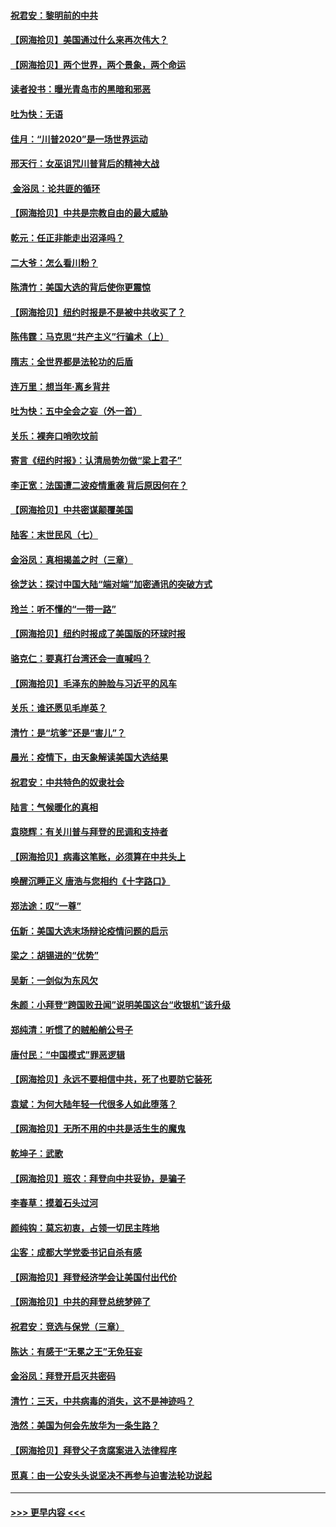 #### [祝君安：黎明前的中共](../pages/nsc993/n12524071.md?t=11050351) 
#### [【网海拾贝】美国通过什么来再次伟大？](../pages/nsc993/n12523844.md?t=11050351) 
#### [【网海拾贝】两个世界，两个景象，两个命运](../pages/nsc993/n12521419.md?t=11050351) 
#### [读者投书：曝光青岛市的黑暗和邪恶](../pages/nsc993/n12520988.md?t=11050351) 
#### [吐为快：无语](../pages/nsc993/n12518588.md?t=11050351) 
#### [佳月：“川普2020”是一场世界运动](../pages/nsc993/n12518581.md?t=11050351) 
#### [邢天行：女巫诅咒川普背后的精神大战](../pages/nsc993/n12517257.md?t=11050351) 
#### [ 金浴凤：论共匪的循环](../pages/nsc993/n12517133.md?t=11050351) 
#### [【网海拾贝】中共是宗教自由的最大威胁](../pages/nsc993/n12516879.md?t=11050351) 
#### [乾元：任正非能走出沼泽吗？](../pages/nsc993/n12515831.md?t=11050351) 
#### [二大爷：怎么看川粉？](../pages/nsc993/n12515820.md?t=11050351) 
#### [陈清竹：美国大选的背后使你更震惊](../pages/nsc993/n12515589.md?t=11050351) 
#### [【网海拾贝】纽约时报是不是被中共收买了？](../pages/nsc993/n12515122.md?t=11050351) 
#### [陈伟霆：马克思“共产主义”行骗术（上）](../pages/nsc993/n12510217.md?t=11050351) 
#### [隋志：全世界都是法轮功的后盾](../pages/nsc993/n12510636.md?t=11050351) 
#### [连万里：想当年‧离乡背井](../pages/nsc993/n12510623.md?t=11050351) 
#### [吐为快：五中全会之妄（外一首）](../pages/nsc993/n12510470.md?t=11050351) 
#### [关乐：裸奔口哨吹坟前](../pages/nsc993/n12510403.md?t=11050351) 
#### [寄言《纽约时报》：认清局势勿做“梁上君子”](../pages/nsc993/n12510042.md?t=11050351) 
#### [李正宽：法国遭二波疫情重袭 背后原因何在？](../pages/nsc993/n12509971.md?t=11050351) 
#### [【网海拾贝】中共密谋颠覆美国](../pages/nsc993/n12509816.md?t=11050351) 
#### [陆客：末世民风（七）](../pages/nsc993/n12507822.md?t=11050351) 
#### [金浴凤：真相揭盖之时（三章）](../pages/nsc993/n12507804.md?t=11050351) 
#### [徐芝达：探讨中国大陆“端对端”加密通讯的突破方式](../pages/nsc993/n12507682.md?t=11050351) 
#### [玲兰：听不懂的“一带一路”](../pages/nsc993/n12507669.md?t=11050351) 
#### [【网海拾贝】纽约时报成了美国版的环球时报](../pages/nsc993/n12507053.md?t=11050351) 
#### [骆克仁：要真打台湾还会一直喊吗？](../pages/nsc993/n12506843.md?t=11050351) 
#### [【网海拾贝】毛泽东的肿脸与习近平的风车](../pages/nsc993/n12504537.md?t=11050351) 
#### [关乐：谁还愿见毛岸英？](../pages/nsc993/n12503866.md?t=11050351) 
#### [清竹：是“坑爹”还是“害儿”？](../pages/nsc993/n12503034.md?t=11050351) 
#### [晨光：疫情下，由天象解读美国大选结果](../pages/nsc993/n12502536.md?t=11050351) 
#### [祝君安：中共特色的奴隶社会](../pages/nsc993/n12501529.md?t=11050351) 
#### [陆言：气候暖化的真相](../pages/nsc993/n12501183.md?t=11050351) 
#### [袁晓辉：有关川普与拜登的民调和支持者](../pages/nsc993/n12500433.md?t=11050351) 
#### [【网海拾贝】病毒这笔账，必须算在中共头上](../pages/nsc993/n12500320.md?t=11050351) 
#### [唤醒沉睡正义 唐浩与您相约《十字路口》](../pages/nsc993/n12497980.md?t=11050351) 
#### [郑法途：叹“一尊”](../pages/nsc993/n12498837.md?t=11050351) 
#### [伍新：美国大选末场辩论疫情问题的启示](../pages/nsc993/n12498829.md?t=11050351) 
#### [梁之：胡锡进的“优势”](../pages/nsc993/n12498780.md?t=11050351) 
#### [吴新：一剑似为东风欠](../pages/nsc993/n12498772.md?t=11050351) 
#### [朱颜：小拜登“跨国败丑闻”说明美国这台“收银机”该升级](../pages/nsc993/n12498731.md?t=11050351) 
#### [郑纯清：听惯了的贼船艄公号子](../pages/nsc993/n12498721.md?t=11050351) 
#### [唐付民：“中国模式”罪恶逻辑](../pages/nsc993/n12498310.md?t=11050351) 
#### [【网海拾贝】永远不要相信中共，死了也要防它装死](../pages/nsc993/n12498162.md?t=11050351) 
#### [袁斌：为何大陆年轻一代很多人如此堕落？](../pages/nsc993/n12495696.md?t=11050351) 
#### [【网海拾贝】无所不用的中共是活生生的魔鬼](../pages/nsc993/n12495621.md?t=11050351) 
#### [乾坤子：武歌](../pages/nsc993/n12493391.md?t=11050351) 
#### [【网海拾贝】班农：拜登向中共妥协，是骗子](../pages/nsc993/n12492877.md?t=11050351) 
#### [李春草：摸着石头过河](../pages/nsc993/n12491121.md?t=11050351) 
#### [颜纯钩：莫忘初衷，占领一切民主阵地](../pages/nsc993/n12490965.md?t=11050351) 
#### [尘客：成都大学党委书记自杀有感](../pages/nsc993/n12490950.md?t=11050351) 
#### [【网海拾贝】拜登经济学会让美国付出代价](../pages/nsc993/n12489662.md?t=11050351) 
#### [【网海拾贝】中共的拜登总统梦碎了](../pages/nsc993/n12487896.md?t=11050351) 
#### [祝君安：竞选与保党（三章）](../pages/nsc993/n12487258.md?t=11050351) 
#### [陈达：有感于“无冕之王”无免狂妄](../pages/nsc993/n12485133.md?t=11050351) 
#### [金浴凤：拜登开启灭共密码](../pages/nsc993/n12485125.md?t=11050351) 
#### [清竹：三天，中共病毒的消失，这不是神迹吗？](../pages/nsc993/n12485027.md?t=11050351) 
#### [浩然：美国为何会先放华为一条生路？](../pages/nsc993/n12484997.md?t=11050351) 
#### [【网海拾贝】拜登父子贪腐案进入法律程序](../pages/nsc993/n12484957.md?t=11050351) 
#### [觅真：由一公安头头说坚决不再参与迫害法轮功说起](../pages/nsc993/n12484212.md?t=11050351) 

----
#### [ >>> 更早内容 <<< ](../indexes/nsc993-earlier.md)
